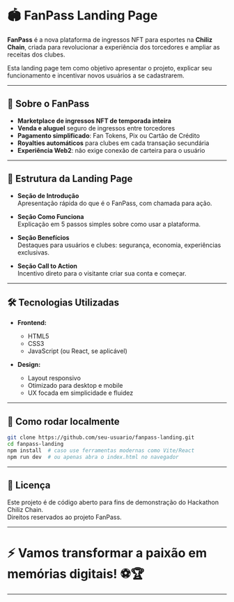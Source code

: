 # 🏟️ FanPass Landing Page

**FanPass** é a nova plataforma de ingressos NFT para esportes na **Chiliz Chain**, criada para revolucionar a experiência dos torcedores e ampliar as receitas dos clubes.

Esta landing page tem como objetivo apresentar o projeto, explicar seu funcionamento e incentivar novos usuários a se cadastrarem.

---

## 🚀 Sobre o FanPass

- **Marketplace de ingressos NFT de temporada inteira**
- **Venda e aluguel** seguro de ingressos entre torcedores
- **Pagamento simplificado**: Fan Tokens, Pix ou Cartão de Crédito
- **Royalties automáticos** para clubes em cada transação secundária
- **Experiência Web2**: não exige conexão de carteira para o usuário

---

## 🎯 Estrutura da Landing Page

- **Seção de Introdução**  
  Apresentação rápida do que é o FanPass, com chamada para ação.

- **Seção Como Funciona**  
  Explicação em 5 passos simples sobre como usar a plataforma.

- **Seção Benefícios**  
  Destaques para usuários e clubes: segurança, economia, experiências exclusivas.

- **Seção Call to Action**  
  Incentivo direto para o visitante criar sua conta e começar.

---

## 🛠️ Tecnologias Utilizadas

- **Frontend:**  
  - HTML5
  - CSS3
  - JavaScript (ou React, se aplicável)

- **Design:**  
  - Layout responsivo
  - Otimizado para desktop e mobile
  - UX focada em simplicidade e fluidez

---

## 🧩 Como rodar localmente

```bash
git clone https://github.com/seu-usuario/fanpass-landing.git
cd fanpass-landing
npm install  # caso use ferramentas modernas como Vite/React
npm run dev  # ou apenas abra o index.html no navegador
```

---

## 📄 Licença

Este projeto é de código aberto para fins de demonstração do Hackathon Chiliz Chain.  
Direitos reservados ao projeto FanPass.

---

# ⚡ Vamos transformar a paixão em memórias digitais! ⚽🏆

---